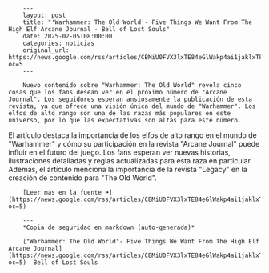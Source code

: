         ---
        layout: post
        title: "'Warhammer: The Old World'- Five Things We Want From The High Elf Arcane Journal - Bell of Lost Souls"
        date: 2025-02-05T08:00:00
        categories: noticias
        original_url: https://news.google.com/rss/articles/CBMiU0FVX3lxTE84eGlWakp4ai1jaklxTkNzRUhHdk5WSnRSZVBxaGhZQ0ljOE5DdFpkQ1oyQk5YdVp2bUU0aHllSDRSaDVBeWFuelBBUU83LUxQcHFn?oc=5
        ---

        Nuevo contenido sobre "Warhammer: The Old World" revela cinco cosas que los fans desean ver en el próximo número de "Arcane Journal". Los seguidores esperan ansiosamente la publicación de esta revista, ya que ofrece una visión única del mundo de "Warhammer". Los elfos de alto rango son una de las razas más populares en este universo, por lo que las expectativas son altas para este número.

El artículo destaca la importancia de los elfos de alto rango en el mundo de "Warhammer" y cómo su participación en la revista "Arcane Journal" puede influir en el futuro del juego. Los fans esperan ver nuevas historias, ilustraciones detalladas y reglas actualizadas para esta raza en particular. Además, el artículo menciona la importancia de la revista "Legacy" en la creación de contenido para "The Old World".

        [Leer más en la fuente ➜](https://news.google.com/rss/articles/CBMiU0FVX3lxTE84eGlWakp4ai1jaklxTkNzRUhHdk5WSnRSZVBxaGhZQ0ljOE5DdFpkQ1oyQk5YdVp2bUU0aHllSDRSaDVBeWFuelBBUU83LUxQcHFn?oc=5)

        ---
        *Copia de seguridad en markdown (auto-generada)*

        ["Warhammer: The Old World"- Five Things We Want From The High Elf Arcane Journal](https://news.google.com/rss/articles/CBMiU0FVX3lxTE84eGlWakp4ai1jaklxTkNzRUhHdk5WSnRSZVBxaGhZQ0ljOE5DdFpkQ1oyQk5YdVp2bUU0aHllSDRSaDVBeWFuelBBUU83LUxQcHFn?oc=5)  Bell of Lost Souls
